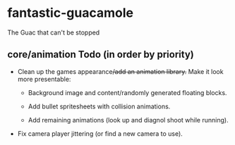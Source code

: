 # fantastic-guacamole

The Guac that can't be stopped

core/animation Todo (in order by priority)
-------
- Clean up the games appearance~~/add an animation library.~~ Make it look more presentable:

  - Background image and content/randomly generated floating blocks.

  - Add bullet spritesheets with collision animations.

  - Add remaining animations (look up and diagnol shoot while running).

- Fix camera player jittering (or find a new camera to use).
